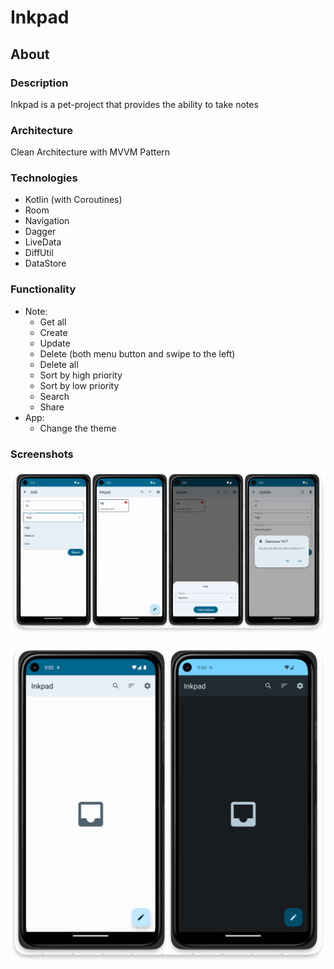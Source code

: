 # Inkpad

## About

### Description

Inkpad is a pet-project that provides the ability to take notes

### Architecture

Clean Architecture with MVVM Pattern

### Technologies

- Kotlin (with Coroutines)
- Room
- Navigation
- Dagger
- LiveData
- DiffUtil
- DataStore

### Functionality

- Note:
    - Get all
    - Create
    - Update
    - Delete (both menu button and swipe to the left)
    - Delete all
    - Sort by high priority
    - Sort by low priority
    - Search
    - Share
- App:
    - Change the theme

### Screenshots

![app](./screenshots/app.png)

![themes](./screenshots/themes.png)
